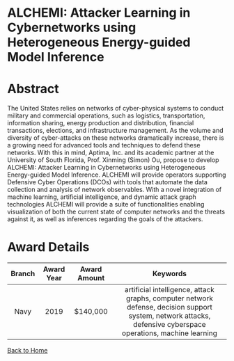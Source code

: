 
ALCHEMI: Attacker Learning in Cybernetworks using Heterogeneous Energy-guided Model Inference
=============================================================================================

# Abstract


The United States relies on networks of cyber-physical systems to conduct military and commercial operations, such as logistics, transportation, information sharing, energy production and distribution, financial transactions, elections, and infrastructure management. As the volume and diversity of cyber-attacks on these networks dramatically increase, there is a growing need for advanced tools and techniques to defend these networks. With this in mind, Aptima, Inc. and its academic partner at the University of South Florida, Prof. Xinming (Simon) Ou, propose to develop ALCHEMI: Attacker Learning in Cybernetworks using Heterogeneous Energy-guided Model Inference. ALCHEMI will provide operators supporting Defensive Cyber Operations (DCOs) with tools that automate the data collection and analysis of network observables. With a novel integration of machine learning, artificial intelligence, and dynamic attack graph technologies ALCHEMI will provide a suite of functionalities enabling visualization of both the current state of computer networks and the threats against it, as well as inferences regarding the goals of the attackers.  

# Award Details

|Branch|Award Year|Award Amount|Keywords|
| :---: | :---: | :---: | :---: |
|Navy|2019|$140,000|artificial intelligence, attack graphs, computer network defense, decision support system, network attacks, defensive cyberspace operations, machine learning|
  
  


[Back to Home](https://github.com/chrischow/dod_sbir_awards/JH/#2143)